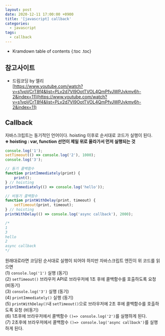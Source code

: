 ```yaml
---
layout: post
date: 2020-12-11 17:00:00 +0900
title: '[javascript] callback'
categories:
  - javascript
tags:
  - callback
---
```


* Kramdown table of contents
{:toc .toc}

## 참고사이트
- 드림코딩 by 엘리  
[https://www.youtube.com/watch?v=s1vpVCrT8f4&list=PLv2d7VI9OotTVOL4QmPfvJWPJvkmv6h-2&index=11](https://www.youtube.com/watch?v=s1vpVCrT8f4&list=PLv2d7VI9OotTVOL4QmPfvJWPJvkmv6h-2&index=11)

## Callback

자바스크립트는 동기적인 언어이다. hoisting 이후로 순서대로 코드가 실행이 된다.  
**※ hoisting : var, function 선언이 제일 위로 올라가서 먼저 실행되는 것**  

```js
console.log('1');
setTimeout(() => console.log('2'), 1000);
console.log('3');

// 동기 콜백함수
function printImmediately(print) {
    print();
} // hoisting
printImmediately(() => console.log('hello'));

// 비동기 콜백함수
function printWithDelay(print, timeout) {
    setTimeout(print, timeout);
} // hoisting
printWithDelay(() => console.log('async callback'), 2000);

/*
1
3
hello
2
async callback
*/
```
원래대로라면 코딩된 순서대로 실행이 되어야 하지만 자바스크립트 엔진이 위 코드를 읽으면  
(1) `console.log('1')` 실행 (동기)  
(2) `setTimeout()` 브라우저 API로 브라우저에 1초 후에 콜백함수를 호출하도록 요청 (비동기)  
(3) `console.log('3')` 실행 (동기)  
(4) `printImmediately()` 실행 (동기)  
(5) `printWithDelay()`내 `setTimeout()`으로 브라우저에 2초 후에 콜백함수를 호출하도록 요청 (비동기)  
(6) 1초후에 브라우저에서 콜백함수 `()=> console.log('2')`를 실행하게 된다.  
(7) 2초후에 브라우저에서 콜백함수 `()=> console.log('async callback')`를 실행하게 된다.  

